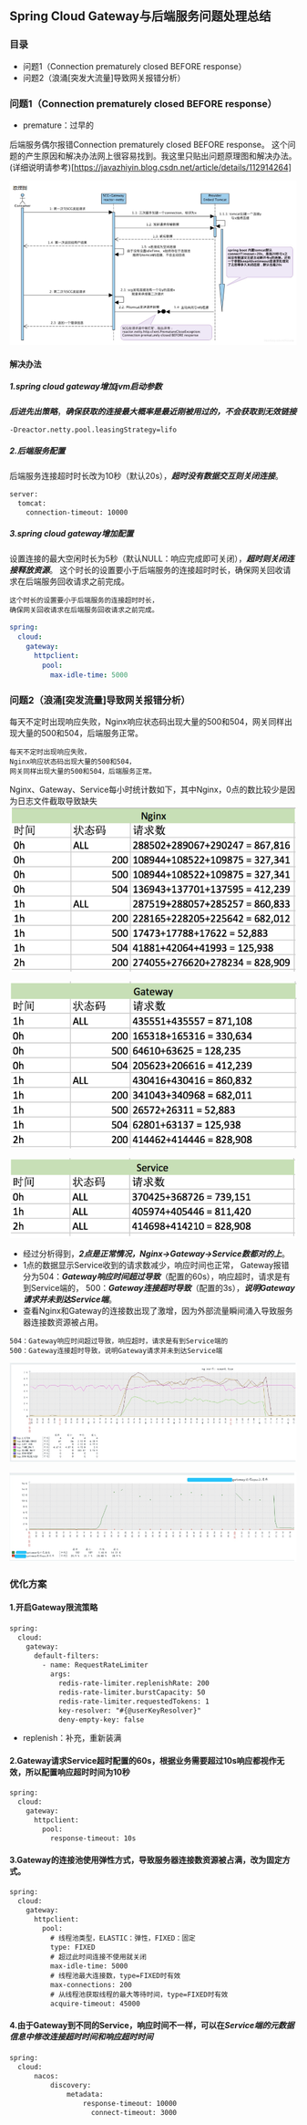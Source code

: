 ## Spring Cloud Gateway与后端服务问题处理总结

### 目录
- 问题1（Connection prematurely closed BEFORE response）
- 问题2（浪涌[突发大流量]导致网关报错分析）

### 问题1（Connection prematurely closed BEFORE response）
- premature：过早的

后端服务偶尔报错Connection prematurely closed BEFORE response。
这个问题的产生原因和解决办法网上很容易找到。我这里只贴出问题原理图和解决办法。
(详细说明请参考)[https://javazhiyin.blog.csdn.net/article/details/112914264]

![img.png](imgs/springcloudgateway_theory.png)

#### 解决办法
##### 1.spring cloud gateway增加jvm启动参数
***后进先出策略***，***确保获取的连接最大概率是最近刚被用过的，不会获取到无效链接***
```
-Dreactor.netty.pool.leasingStrategy=lifo
```

##### 2.后端服务配置
后端服务连接超时时长改为10秒（默认20s），***超时没有数据交互则关闭连接***。
```
server:
  tomcat:
    connection-timeout: 10000
```

##### 3.spring cloud gateway增加配置
设置连接的最大空闲时长为5秒（默认NULL：响应完成即可关闭），***超时则关闭连接释放资源***。
这个时长的设置要小于后端服务的连接超时时长，确保网关回收请求在后端服务回收请求之前完成。

```
这个时长的设置要小于后端服务的连接超时时长，
确保网关回收请求在后端服务回收请求之前完成。
```

```yaml
spring:
  cloud:
    gateway:
      httpclient:
        pool:
          max-idle-time: 5000
```

### 问题2（浪涌[突发流量]导致网关报错分析）
每天不定时出现响应失败，Nginx响应状态码出现大量的500和504，网关同样出现大量的500和504，后端服务正常。

```
每天不定时出现响应失败，
Nginx响应状态码出现大量的500和504，
网关同样出现大量的500和504，后端服务正常。
```

Nginx、Gateway、Service每小时统计数如下，其中Nginx，0点的数比较少是因为日志文件截取导致缺失
![img.png](imgs/nginx_req.png)

![img.png](imgs/gateway_req.png)

![img.png](imgs/service_req.png)

- 经过分析得到，***2点是正常情况，Nginx->Gateway->Service数都对的上***。
- 1点的数据显示Service收到的请求数减少，响应时间也正常，
  Gateway报错分为504：***Gateway响应时间超过导致***（配置的60s），响应超时，请求是有到Service端的，
  500：***Gateway连接超时导致***（配置的3s），***说明Gateway请求并未到达Service端***。
- 查看Nginx和Gateway的连接数出现了激增，因为外部流量瞬间涌入导致服务器连接数资源被占用。

```
504：Gateway响应时间超过导致，响应超时，请求是有到Service端的
500：Gateway连接超时导致，说明Gateway请求并未到达Service端
```


![img.png](imgs/nginx_monitor.png)

![img.png](imgs/gateway_monitor.png)

### 优化方案
#### 1.开启Gateway限流策略
```
spring:
  cloud:
    gateway:
      default-filters:
        - name: RequestRateLimiter
          args:
            redis-rate-limiter.replenishRate: 200
            redis-rate-limiter.burstCapacity: 50
            redis-rate-limiter.requestedTokens: 1
            key-resolver: "#{@userKeyResolver}"
            deny-empty-key: false

```

- replenish：补充，重新装满

#### 2.Gateway请求Service超时配置的60s，根据业务需要超过10s响应都视作无效，所以配置响应超时时间为10秒
```
spring:
  cloud:
    gateway:
      httpclient:
        pool:
          response-timeout: 10s

```

#### 3.Gateway的连接池使用弹性方式，导致服务器连接数资源被占满，改为固定方式。
```
spring:
  cloud:
    gateway:
      httpclient:
        pool:
          # 线程池类型，ELASTIC：弹性，FIXED：固定
          type: FIXED
          # 超过此时间连接不使用就关闭
          max-idle-time: 5000
          # 线程池最大连接数，type=FIXED时有效
          max-connections: 200
          # 从线程池获取线程的最大等待时间，type=FIXED时有效
          acquire-timeout: 45000

```

#### 4.由于Gateway到不同的Service，响应时间不一样，可以在***Service端的元数据信息中修改连接超时时间和响应超时时间***
```
spring:
  cloud:
	  nacos:
		  discovery:
			  metadata:
				  response-timeout: 10000
					connect-timeout: 3000

```
















